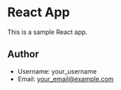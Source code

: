 # React App

This is a sample React app.

## Author

- Username: your_username
- Email: your_email@example.com
